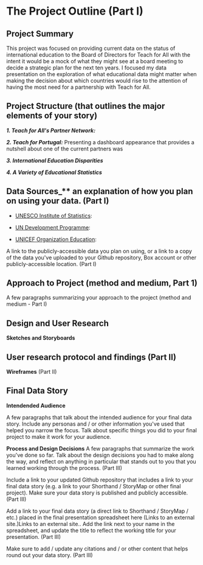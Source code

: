 # The Project Outline (Part I)

## Project Summary
This project was focused on providing current data on the status of international education to the Board of Directors for Teach for All with the intent it would be a mock of what they might see at a board meeting to decide a strategic plan for the next ten years. I focused my data presentation on the exploration of what educational data might matter when making the decision about which countries would rise to the attention of having the most need for a partnership with Teach for All. 

## Project Structure (that outlines the major elements of your story)

**_1. Teach for All's Partner Network:_** 

**_2. Teach for Portugal:_** Presenting a dashboard appearance that provides a nutshell about one of the current partners was

**_3. International Education Disparities_**

**_4. A Variety of Educational Statistics_** 

## Data Sources_** an explanation of how you plan on using your data. (Part I)

  * [UNESCO Institute of Statistics]():
  
  * [UN Development Programme]():
  
  * [UNICEF Organization Education](): 
  
A link to the publicly-accessible data you plan on using, or a link to a copy of the data you've uploaded to your Github repository, Box account or other publicly-accessible location. (Part I)

## Approach to Project (method and medium, Part 1)

A few paragraphs summarizing your approach to the project (method and medium - Part I)

## Design and User Research

**Sketches and Storyboards**

## User research protocol and findings (Part II)

**Wireframes** (Part II)

## Final Data Story

**Intendended Audience**

A few paragraphs that talk about the intended audience for your final data story.  Include any personas and / or other information you've used that helped you narrow the focus.  Talk about specific things you did to your final project to make it work for your audience. 

**Process and Design Decisions**
A few paragraphs that summarize the work you've done so far.  Talk about the design decisions you had to make along the way, and reflect on anything in particular that stands out to you that you learned working through the process. (Part III)

Include a link to your updated Github repository that includes a link to your final data story (e.g. a link to your Shorthand / StoryMap or other final project).  Make sure your data story is published and publicly accessible. (Part III)

Add a link to your final data story (a direct link to Shorthand / StoryMap / etc.) placed in the final presentation spreadsheet here (Links to an external site.)Links to an external site..  Add the link next to your name in the spreadsheet, and update the title to reflect the working title for your presentation.  (Part III)

Make sure to add / update any citations and / or other content that helps round out your data story. (Part III)
